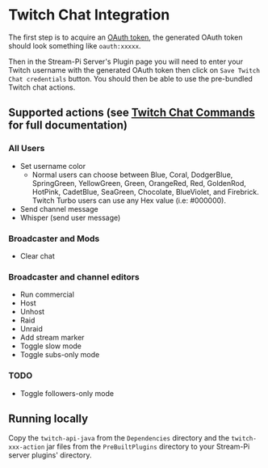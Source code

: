 # Twitch Chat Integration

The first step is to acquire an [OAuth token](https://twitchapps.com/tmi/), the generated OAuth token should look something like `oauth:xxxxx`.

Then in the Stream-Pi Server's Plugin page you will need to enter your Twitch username with the generated OAuth token then click on `Save Twitch Chat credentials` button.
You should then be able to use the pre-bundled Twitch chat actions.

## Supported actions (see [Twitch Chat Commands](https://help.twitch.tv/s/article/chat-commands?language=en_US) for full documentation)

### All Users

- Set username color
    - Normal users can choose between Blue, Coral, DodgerBlue, SpringGreen, YellowGreen, Green, OrangeRed, Red, GoldenRod, HotPink, CadetBlue, SeaGreen, Chocolate, BlueViolet, and Firebrick. Twitch Turbo users can use any Hex value (i.e: #000000).
- Send channel message
- Whisper (send user message)

### Broadcaster and Mods

- Clear chat

### Broadcaster and channel editors

- Run commercial
- Host
- Unhost
- Raid
- Unraid
- Add stream marker
- Toggle slow mode
- Toggle subs-only mode

### TODO

- Toggle followers-only mode

## Running locally

Copy the `twitch-api-java` from the `Dependencies` directory and the `twitch-xxx-action` jar files from the `PreBuiltPlugins` directory to your Stream-Pi server plugins' directory.